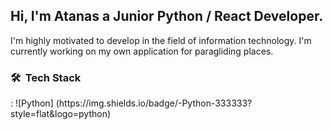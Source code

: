 <h2>Hi, I'm Atanas a Junior Python / React Developer.</h2>
I'm highly motivated to develop in the field of information technology.
I'm currently working on my own application for paragliding places.

<h3> 🛠 &nbsp;Tech Stack</h3>:
![Python] (https://img.shields.io/badge/-Python-333333?style=flat&logo=python)

